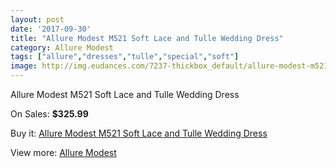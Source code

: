 ```yaml
---
layout: post
date: '2017-09-30'
title: "Allure Modest M521 Soft Lace and Tulle Wedding Dress"
category: Allure Modest
tags: ["allure","dresses","tulle","special","soft"]
image: http://img.eudances.com/7237-thickbox_default/allure-modest-m521-soft-lace-and-tulle-wedding-dress.jpg
---
```

Allure Modest M521 Soft Lace and Tulle Wedding Dress

On Sales: **$325.99**
<a href="https://www.eudances.com/en/allure-modest/2609-allure-modest-m521-soft-lace-and-tulle-wedding-dress.html"><amp-img layout="responsive" width="600" height="600" src="//img.eudances.com/7237-thickbox_default/allure-modest-m521-soft-lace-and-tulle-wedding-dress.jpg" alt="Allure Modest M521 Soft Lace and Tulle Wedding Dress 0" /></a>
<a href="https://www.eudances.com/en/allure-modest/2609-allure-modest-m521-soft-lace-and-tulle-wedding-dress.html"><amp-img layout="responsive" width="600" height="600" src="//img.eudances.com/7239-thickbox_default/allure-modest-m521-soft-lace-and-tulle-wedding-dress.jpg" alt="Allure Modest M521 Soft Lace and Tulle Wedding Dress 1" /></a>
<a href="https://www.eudances.com/en/allure-modest/2609-allure-modest-m521-soft-lace-and-tulle-wedding-dress.html"><amp-img layout="responsive" width="600" height="600" src="//img.eudances.com/7238-thickbox_default/allure-modest-m521-soft-lace-and-tulle-wedding-dress.jpg" alt="Allure Modest M521 Soft Lace and Tulle Wedding Dress 2" /></a>

Buy it: [Allure Modest M521 Soft Lace and Tulle Wedding Dress](https://www.eudances.com/en/allure-modest/2609-allure-modest-m521-soft-lace-and-tulle-wedding-dress.html "Allure Modest M521 Soft Lace and Tulle Wedding Dress")

View more: [Allure Modest](https://www.eudances.com/en/38-allure-modest "Allure Modest")